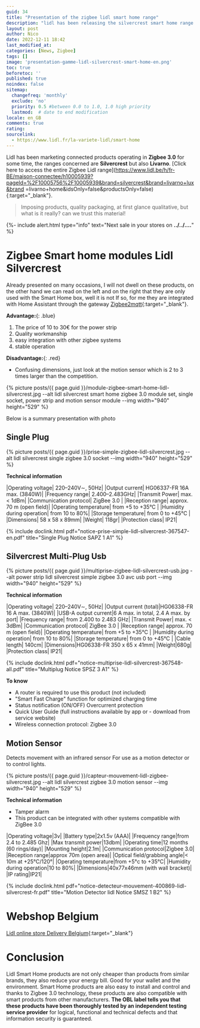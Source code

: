 ```yaml
---
guid: 34
title: "Presentation of the zigbee lidl smart home range"
description: "lidl has been releasing the silvercrest smart home range for some time now, but what is it worth?"
layout: post
author: Nico
date: 2022-12-11 18:42
last_modified_at: 
categories: [News, Zigbee]
tags: []
image: 'presentation-gamme-lidl-silvercrest-smart-home-en.png'
toc: true
beforetoc: ''
published: true
noindex: false
sitemap:
  changefreq: 'monthly'
  exclude: 'no'
  priority: 0.5 #between 0.0 to 1.0, 1.0 high priority
  lastmod:  # date to end modification
locale: en_GB
comments: true
rating:  
sourcelink:
  - https://www.lidl.fr/la-variete-lidl/smart-home
---
```

Lidl has been marketing connected products operating in **Zigbee 3.0** for some time, the ranges concerned are **Silvercrest** but also **Livarno**. [Click here to access the entire Zigbee Lidl range](https://www.lidl.be/h/fr-BE/maison-connectee/h10005939?pageId=%2F10005756%2F10005939&brand=silvercrest&brand=livarno+lux&brand =livarno+home&idsOnly=false&productsOnly=false){:target="_blank"}.
> Imposing products, quality packaging, at first glance qualitative, but what is it really? can we trust this material!

{%- include alert.html type="info" text="Next sale in your stores on <b>../../....</b>" %}

# Zigbee Smart home modules Lidl Silvercrest

Already presented on many occasions, I will not dwell on these products, on the other hand we can read on the left and on the right that they are only used with the Smart Home box, well it is not If so, for me they are integrated with Home Assistant through the gateway [Zigbee2mqtt](https://www.zigbee2mqtt.io/supported-devices/#v=Lidl){:target="_blank"}.

**Advantage:**{: .blue}
1. The price of 10 to 30€ for the power strip
2. Quality workmanship
3. easy integration with other zigbee systems
4. stable operation

**Disadvantage:**{: .red}
- Confusing dimensions, just look at the motion sensor which is 2 to 3 times larger than the competition.

{% picture posts/{{ page.guid }}/module-zigbee-smart-home-lidl-silvercrest.jpg --alt lidl silvercrest smart home zigbee 3.0 module set, single socket, power strip and motion sensor module --img width="940" height="529" %} 

Below is a summary presentation with photo

## Single Plug

{% picture posts/{{ page.guid }}/prise-simple-zigbee-lidl-silvercrest.jpg --alt lidl silvercrest single zigbee 3.0 socket --img width="940" height="529" %}

**Technical information**

|Operating voltage| 220–240V∼, 50Hz|
|Output current| HG06337-FR 16A max. (3840W)|
|Frequency range| 2.400–2.483GHz|
|Transmit Power| max. < 1dBm|
|Communication protocol| ZigBee 3.0 |
|Reception range| approx. 70 m (open field)|
|Operating temperature| from +5 to +35°C |
|Humidity during operation| from 10 to 80%|
|Storage temperature| from 0 to +45°C |
|Dimensions| 58 x 58 x 89mm|
|Weight| 118gr|
|Protection class| IP21|

{% include doclink.html pdf="notice-prise-simple-lidl-silvercrest-367547-en.pdf" title="Single Plug Notice  SAPZ 1 A1" %}


## Silvercrest Multi-Plug Usb

{% picture posts/{{ page.guid }}/multiprise-zigbee-lidl-silvercrest-usb.jpg --alt power strip lidl silvercrest simple zigbee 3.0 avc usb port --img width="940" height="529" %}

**Technical information**

|Operating voltage| 220–240V∼, 50Hz|
|Output current (total)|HG06338-FR 16 A max. (3840W)|
|USB-A output current|6 A max. in total, 2.4 A max. by port|
|Frequency range| from 2.400 to 2.483 GHz|
|Transmit Power| max. < 3dBm|
|Communication protocol| ZigBee 3.0 |
|Reception range| approx. 70 m (open field)|
|Operating temperature| from +5 to +35°C |
|Humidity during operation| from 10 to 80%|
|Storage temperature| from 0 to +45°C |
|Cable length| 140cm|
|Dimensions|HG06338-FR 350 x 65 x 41mm|
|Weight|680g|
|Protection class| IP21|


{% include doclink.html pdf="notice-multiprise-lidl-silvercrest-367548-all.pdf" title="Multiplug Notice  SPSZ 3 A1" %}

**To know**

- A router is required to use this product (not included)
- "Smart Fast Charge" function for optimized charging time
- Status notification (ON/OFF) Overcurrent protection
- Quick User Guide (full instructions available by app or - download from service website)
- Wireless connection protocol: Zigbee 3.0

## Motion Sensor

Detects movement with an infrared sensor
For use as a motion detector or to control lights.

{% picture posts/{{ page.guid }}/capteur-mouvement-lidl-zigbee-silvercrest.jpg --alt lidl silvercrest zigbee 3.0 motion sensor --img width="940" height="529" %}

**Technical information**

- Tamper alarm
- This product can be integrated with other systems compatible with ZigBee 3.0

|Operating voltage|3v|
|Battery type|2x1.5v (AAA)|
|Frequency range|from 2.4 to 2.485 Ghz|
|Max transmit power|13dbm|
|Operating time|12 months (60 rings/day)|
|Mounting height|2.1m|
|Communication protocol|Zigbee 3.0|
|Reception range|approx 70m (open area)|
|Optical field/grabbing angle|< 10m at +25°C/120°|
|Operating temperature|from +5°c to +35°C|
|Humidity during operation|10 to 80%|
|Dimensions|40x77x46mm (with wall bracket)|
|IP rating|IP21|

{% include doclink.html pdf="notice-detecteur-mouvement-400869-lidl-silvercrest-fr.pdf" title="Motion Detector lidl Notice SMSZ 1 B2" %}


# Webshop Belgium

[Lidl online store Delivery Belgium](https://www.lidl.be/q/fr-BE/search?offset=24&q=smart%20home){:target="_blank"}

# Conclusion

Lidl Smart Home products are not only cheaper than products from similar brands, they also reduce your energy bill. Good for your wallet and the environment. Smart Home products are also easy to install and control and thanks to Zigbee 3.0 technology, these products are also compatible with smart products from other manufacturers. **The OBL label tells you that these products have been thoroughly tested by an independent testing service provider** for logical, functional and technical defects and that information security is guaranteed.
